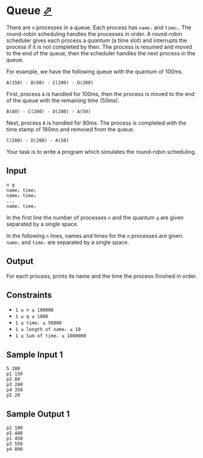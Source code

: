 # Queue [⬀](https://judge.u-aizu.ac.jp/onlinejudge/description.jsp?id=ALDS1_3_B)

There are `n` processes in a queue. Each process has `nameᵢ` and `timeᵢ`. The round-robin scheduling handles the processes in order. A round-robin scheduler gives each process a _quantum_ (a time slot) and interrupts the process if it is not completed by then. The process is resumed and moved to the end of the queue, then the scheduler handles the next process in the queue.

For example, we have the following queue with the quantum of 100ms.
```
A(150) - B(80) - C(200) - D(200)
```

First, process `A` is handled for 100ms, then the process is moved to the end of the queue with the remaining time (50ms).
```
B(80) - C(200) - D(200) - A(50)
```

Next, process `B` is handled for 80ms. The process is completed with the time stamp of 180ms and removed from the queue.
```
C(200) - D(200) - A(50)
```

Your task is to write a program which simulates the round-robin scheduling.

## Input
```
n q
name₁ time₁
name₂ time₂
...
nameₙ timeₙ
```

In the first line the number of processes `n` and the quantum `q` are given separated by a single space.

In the following `n` lines, names and times for the `n` processes are given. `nameᵢ` and `timeᵢ` are separated by a single space.

## Output
For each process, prints its name and the time the process finished in order.

## Constraints
- `1 ≤ n ≤ 100000`
- `1 ≤ q ≤ 1000`
- `1 ≤ timeᵢ ≤ 50000`
- `1 ≤ length of nameᵢ ≤ 10`
- `1 ≤ Sum of timeᵢ ≤ 1000000`

## Sample Input 1
```
5 100
p1 150
p2 80
p3 200
p4 350
p5 20
```

## Sample Output 1
```
p2 180
p5 400
p1 450
p3 550
p4 800
```
